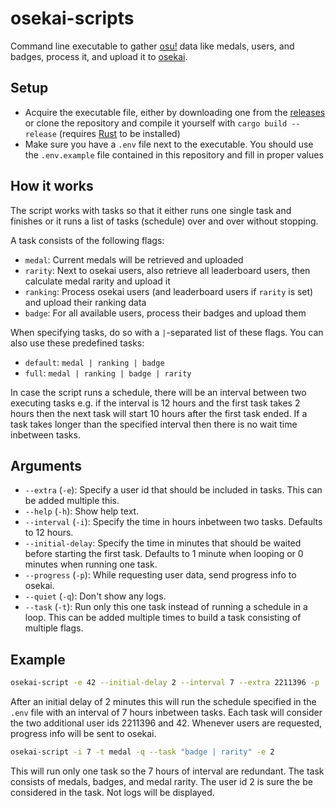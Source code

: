 # osekai-scripts

Command line executable to gather [osu!](https://osu.ppy.sh/) data like medals, users, and badges, process it, and upload it to [osekai](http://osekai.net/).

## Setup

- Acquire the executable file, either by downloading one from the [releases](https://github.com/Osekai/scripts-rust/releases) or clone the repository and compile it yourself with `cargo build --release` (requires [Rust](https://www.rust-lang.org/) to be installed)
- Make sure you have a `.env` file next to the executable. You should use the `.env.example` file contained in this repository and fill in proper values

## How it works

The script works with tasks so that it either runs one single task and finishes or it runs a list of tasks (schedule) over and over without stopping.

A task consists of the following flags:
- `medal`: Current medals will be retrieved and uploaded
- `rarity`: Next to osekai users, also retrieve all leaderboard users, then calculate medal rarity and upload it
- `ranking`: Process osekai users (and leaderboard users if `rarity` is set) and upload their ranking data
- `badge`: For all available users, process their badges and upload them

When specifying tasks, do so with a `|`-separated list of these flags.
You can also use these predefined tasks:
- `default`: `medal | ranking | badge`
- `full`: `medal | ranking | badge | rarity`

In case the script runs a schedule, there will be an interval between two executing tasks e.g. if the interval is 12 hours and the first task takes 2 hours then the next task will start 10 hours after the first task ended. If a task takes longer than the specified interval then there is no wait time inbetween tasks.

## Arguments

- `--extra` (`-e`): Specify a user id that should be included in tasks. This can be added multiple this.
- `--help` (`-h`): Show help text.
- `--interval` (`-i`): Specify the time in hours inbetween two tasks. Defaults to 12 hours.
- `--initial-delay`: Specify the time in minutes that should be waited before starting the first task. Defaults to 1 minute when looping or 0 minutes when running one task.
- `--progress` (`-p`): While requesting user data, send progress info to osekai.
- `--quiet` (`-q`): Don't show any logs.
- `--task` (`-t`): Run only this one task instead of running a schedule in a loop. This can be added multiple times to build a task consisting of multiple flags.

## Example

```sh
osekai-script -e 42 --initial-delay 2 --interval 7 --extra 2211396 -p
```
After an initial delay of 2 minutes this will run the schedule specified in the `.env` file with an interval of 7 hours inbetween tasks. Each task will consider the two additional user ids 2211396 and 42. Whenever users are requested, progress info will be sent to osekai.

```sh
osekai-script -i 7 -t medal -q --task "badge | rarity" -e 2
```
This will run only one task so the 7 hours of interval are redundant. The task consists of medals, badges, and medal rarity. The user id 2 is sure the be considered in the task. Not logs will be displayed.